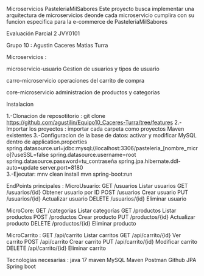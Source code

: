 Microservicios PasteleriaMilSabores
Este proyecto busca implementar una arquitectura de microservicios deonde cada microservicio cumplira con su funcion especifica para la e-commerce de PasteleriaMilSabores

Evaluación Parcial 2 JVY0101 

Grupo 10 :
Agustin Caceres
Matias Turra


Microservicios : 

microservicio-usuario
Gestion de usuarios y tipos de usuario

carro-microservicio
operaciones del carrito de compra

core-microservicio
administracion de productos y categorias

Instalacion

1.-Clonacion de reposotitorio : git clone https://github.com/agustilin/Equipo10_Caceres-Turra/tree/features
2.-Importar los proyectos : importar cada carpeta como proyectos Maven existentes
3.-Configuracion de la base de datos: activar y modificar MySQL dentro de application.properties
spring.datasource.url=jdbc:mysql://localhost:3306/pasteleria_[nombre_micro]?useSSL=false
spring.datasource.username=root
spring.datasource.password=tu_contraseña
spring.jpa.hibernate.ddl-auto=update
server.port=8180  
3.-Ejecutar: mnv clean install
mvn spring-boot:run

EndPoints principales : 
MicroUsuario:
GET	/usuarios	Listar usuarios
GET	/usuarios/{id}	Obtener usuario por ID
POST	/usuarios	Crear usuario
PUT	/usuarios/{id}	Actualizar usuario
DELETE	/usuarios/{id}	Eliminar usuario

MicroCore:
GET	/categorias	Listar categorías
GET	/productos	Listar productos
POST	/productos	Crear producto
PUT	/productos/{id}	Actualizar producto
DELETE	/productos/{id}	Eliminar producto

MicroCarrito : 
GET	/api/carrito	Listar carritos
GET	/api/carrito/{id}	Ver carrito
POST	/api/carrito	Crear carrito
PUT	/api/carrito/{id}	Modificar carrito
DELETE	/api/carrito/{id}	Eliminar carrito



Tecnologias necesarias : 
java 17 
maven
MySQL
Maven
Postman
Github
JPA
Spring boot
